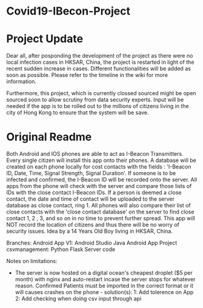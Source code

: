 # Covid19-IBecon-Project
# Project Update
Dear all, after posponding the development of the project as there were no local infection cases in HKSAR, China, the project is restarted in light of the recent sudden increase in cases. Different functionalities will be added as soon as possible. Please refer to the timeline in the wiki for more information.

Furthermore, this project, which is currently clossed sourced might be open sourced soon to allow scrutiny from data security experts. Input will be needed if the app is to be rolled out to the millions of citizens living in the city of Hong Kong to ensure that the system will be save.

# Original Readme
Both Android and IOS phones are able to act as I-Beacon Transmitters. Every single citizen will install this app onto their phones. A database will be created on each phone locally for cost contacts with the fields : 'I-Beacon ID, Date, Time, Signal Strength, Signal Duration'. If someone is to be infected and confirmed, the I-Beacon ID will be recorded onto the server. All apps from the phone will check with the server and compare those lists of IDs with the close contact I-Beacon IDs. If a person is deemed a close contact, the date and time of contact will be uploaded to the server database as close contact, ring 1. All phones will also compare their list of close contacts with the 'close contact database' on the server to find close contact 1, 2 , 3, and so on in no time to prevent further spread. This app will NOT record the location of citizens and thus there will be no worry of security issues. Idea by a 14 Years Old Boy living in HKSAR, China. 

Branches:
Android App V1: Android Studio Java Android App Project
csvmanagement: Python Flask Server code 

Notes on limitations:
* The server is now hosted on a digital ocean's cheapest droplet ($5 per month) with nginx and auto-restart incase the server stops for whatever reason.
Confirmed Patients must be imported in the correct format or it will causes crashes on the phone - 
            solution(s): 
                1: Add tolerence on App
                2: Add checking when doing csv input through api
